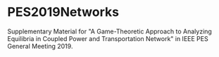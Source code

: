 # PES2019Networks
Supplementary Material for "A Game-Theoretic Approach to Analyzing Equilibria in Coupled Power and Transportation Network" in IEEE PES General Meeting 2019.
